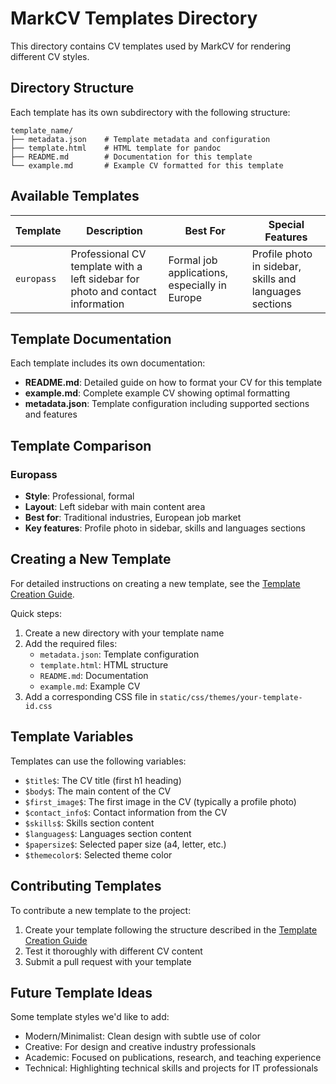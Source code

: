 # MarkCV Templates Directory

This directory contains CV templates used by MarkCV for rendering different CV styles.

## Directory Structure

Each template has its own subdirectory with the following structure:

```
template_name/
├── metadata.json    # Template metadata and configuration
├── template.html    # HTML template for pandoc
├── README.md        # Documentation for this template
└── example.md       # Example CV formatted for this template
```

## Available Templates

| Template | Description | Best For | Special Features |
|----------|-------------|----------|-----------------|
| `europass` | Professional CV template with a left sidebar for photo and contact information | Formal job applications, especially in Europe | Profile photo in sidebar, skills and languages sections |

## Template Documentation

Each template includes its own documentation:

- **README.md**: Detailed guide on how to format your CV for this template
- **example.md**: Complete example CV showing optimal formatting
- **metadata.json**: Template configuration including supported sections and features

## Template Comparison

### Europass
- **Style**: Professional, formal
- **Layout**: Left sidebar with main content area
- **Best for**: Traditional industries, European job market
- **Key features**: Profile photo in sidebar, skills and languages sections

## Creating a New Template

For detailed instructions on creating a new template, see the [Template Creation Guide](template_guide.md).

Quick steps:

1. Create a new directory with your template name
2. Add the required files:
   - `metadata.json`: Template configuration
   - `template.html`: HTML structure
   - `README.md`: Documentation
   - `example.md`: Example CV
3. Add a corresponding CSS file in `static/css/themes/your-template-id.css`

## Template Variables

Templates can use the following variables:

- `$title$`: The CV title (first h1 heading)
- `$body$`: The main content of the CV
- `$first_image$`: The first image in the CV (typically a profile photo)
- `$contact_info$`: Contact information from the CV
- `$skills$`: Skills section content
- `$languages$`: Languages section content
- `$papersize$`: Selected paper size (a4, letter, etc.)
- `$themecolor$`: Selected theme color

## Contributing Templates

To contribute a new template to the project:

1. Create your template following the structure described in the [Template Creation Guide](template_guide.md)
2. Test it thoroughly with different CV content
3. Submit a pull request with your template

## Future Template Ideas

Some template styles we'd like to add:

- Modern/Minimalist: Clean design with subtle use of color
- Creative: For design and creative industry professionals
- Academic: Focused on publications, research, and teaching experience
- Technical: Highlighting technical skills and projects for IT professionals